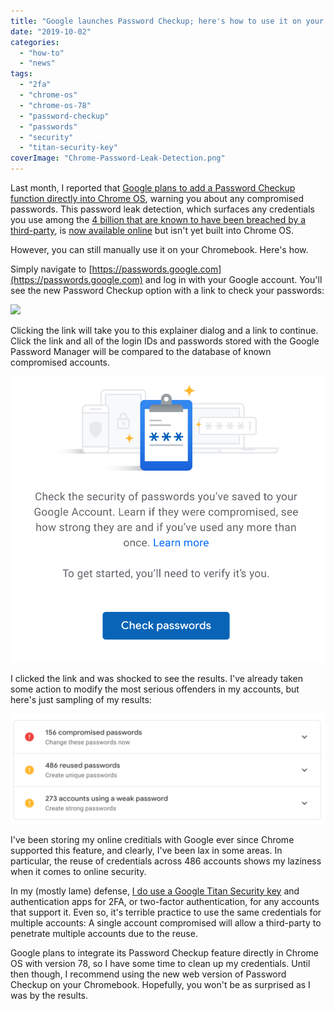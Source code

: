```yaml
---
title: "Google launches Password Checkup; here's how to use it on your Chromebook"
date: "2019-10-02"
categories: 
  - "how-to"
  - "news"
tags: 
  - "2fa"
  - "chrome-os"
  - "chrome-os-78"
  - "password-checkup"
  - "passwords"
  - "security"
  - "titan-security-key"
coverImage: "Chrome-Password-Leak-Detection.png"
---
```


Last month, I reported that [Google plans to add a Password Checkup function directly into Chrome OS](https://www.aboutchromebooks.com/news/chrome-os-78-bringing-password-leak-detection-similar-to-have-i-been-pwned/), warning you about any compromised passwords. This password leak detection, which surfaces any credentials you use among the [4 billion that are known to have been breached by a third-party](https://security.googleblog.com/2019/02/protect-your-accounts-from-data.html), is [now available online](https://www.blog.google/technology/safety-security/password-checkup/) but isn't yet built into Chrome OS.

However, you can still manually use it on your Chromebook. Here's how.

Simply navigate to [https://passwords.google.com](https://passwords.google.com) and log in with your Google account. You'll see the new Password Checkup option with a link to check your passwords:

![](https://i2.wp.com/www.aboutchromebooks.com/wp-content/uploads/2019/10/Screenshot-2019-10-02-at-8.33.38-AM.png?fit=800%2C219&ssl=1)

Clicking the link will take you to this explainer dialog and a link to continue. Click the link and all of the login IDs and passwords stored with the Google Password Manager will be compared to the database of known compromised accounts.

![](images/Screenshot-2019-10-02-at-8.33.52-AM.png)

I clicked the link and was shocked to see the results. I've already taken some action to modify the most serious offenders in my accounts, but here's just sampling of my results:

![](images/Screenshot-2019-10-02-at-8.36.01-AM-1024x358.png)

I've been storing my online creditials with Google ever since Chrome supported this feature, and clearly, I've been lax in some areas. In particular, the reuse of credentials across 486 accounts shows my laziness when it comes to online security.

In my (mostly lame) defense, [I do use a Google Titan Security key](https://www.aboutchromebooks.com/news/got-a-chromebook-consider-securing-it-with-a-google-titan-key/) and authentication apps for 2FA, or two-factor authentication, for any accounts that support it. Even so, it's terrible practice to use the same credentials for multiple accounts: A single account compromised will allow a third-party to penetrate multiple accounts due to the reuse.

Google plans to integrate its Password Checkup feature directly in Chrome OS with version 78, so I have some time to clean up my credentials. Until then though, I recommend using the new web version of Password Checkup on your Chromebook. Hopefully, you won't be as surprised as I was by the results.
